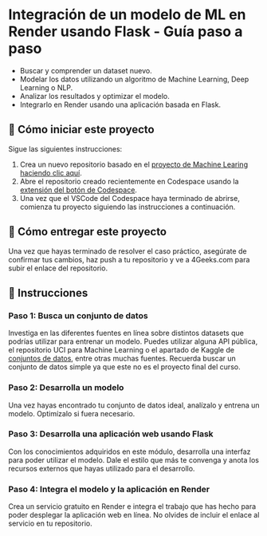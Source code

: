 <!-- hide -->
# Integración de un modelo de ML en Render usando Flask - Guía paso a paso
<!-- endhide -->

- Buscar y comprender un dataset nuevo.
- Modelar los datos utilizando un algoritmo de Machine Learning, Deep Learning o NLP.
- Analizar los resultados y optimizar el modelo.
- Integrarlo en Render usando una aplicación basada en Flask.

<how-to-start>
  
## 🌱  Cómo iniciar este proyecto

Sigue las siguientes instrucciones:

1. Crea un nuevo repositorio basado en el [proyecto de Machine Learing](https://github.com/4GeeksAcademy/machine-learning-python-template/generate) [haciendo clic aquí](https://github.com/4GeeksAcademy/machine-learning-python-template).
2. Abre el repositorio creado recientemente en Codespace usando la [extensión del botón de Codespace](https://docs.github.com/en/codespaces/developing-in-codespaces/creating-a-codespace-for-a-repository#creating-a-codespace-for-a-repository).
3. Una vez que el VSCode del Codespace haya terminado de abrirse, comienza tu proyecto siguiendo las instrucciones a continuación.

</how-to-start>

## 🚛 Cómo entregar este proyecto

Una vez que hayas terminado de resolver el caso práctico, asegúrate de confirmar tus cambios, haz push a tu repositorio y ve a 4Geeks.com para subir el enlace del repositorio.

## 📝 Instrucciones

### Paso 1: Busca un conjunto de datos

Investiga en las diferentes fuentes en línea sobre distintos datasets que podrías utilizar para entrenar un modelo. Puedes utilizar alguna API pública, el repositorio UCI para Machine Learning o el apartado de Kaggle de [conjuntos de datos](https://www.kaggle.com/datasets), entre otras muchas fuentes. Recuerda buscar un conjunto de datos simple ya que este no es el proyecto final del curso.

### Paso 2: Desarrolla un modelo

Una vez hayas encontrado tu conjunto de datos ideal, analízalo y entrena un modelo. Optimízalo si fuera necesario.

### Paso 3: Desarrolla una aplicación web usando Flask

Con los conocimientos adquiridos en este módulo, desarrolla una interfaz para poder utilizar el modelo. Dale el estilo que más te convenga y anota los recursos externos que hayas utilizado para el desarrollo.

### Paso 4: Integra el modelo y la aplicación en Render

Crea un servicio gratuito en Render e integra el trabajo que has hecho para poder desplegar la aplicación web en línea. No olvides de incluir el enlace al servicio en tu repositorio.
